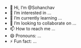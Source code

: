 - 👋 Hi, I’m @Sohanchav
- 👀 I’m interested in ...
- 🌱 I’m currently learning ...
- 💞️ I’m looking to collaborate on ...
- 📫 How to reach me ...
- 😄 Pronouns: ...
- ⚡ Fun fact: ...

<!---
Sohanchav/Sohanchav is a ✨ special ✨ repository because its `README.md` (this file) appears on your GitHub profile.
You can click the Preview link to take a look at your changes.
--->
